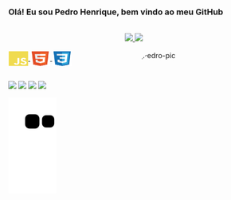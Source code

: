 ### Olá! Eu sou Pedro Henrique, bem vindo ao meu GitHub
<br>
<div align="center">
  <a href="https://github.com/pedrohkf">
  <img height="180em" src="https://github-readme-stats.vercel.app/api?username=pedrohkf&show_icons=true&theme=dracula&include_all_commits=true&count_private=true"/>
  <img height="180em" src="https://github-readme-stats.vercel.app/api/top-langs/?username=pedrohkf&layout=compact&langs_count=7&theme=dracula"/>
</div>

<div style="display: inline_block"><br>
  <img align="center" alt="Rafa-Js" height="30" width="40" src="https://raw.githubusercontent.com/devicons/devicon/master/icons/javascript/javascript-plain.svg">
  <img align="center" alt="Pedro-HTML" height="30" width="40" src="https://raw.githubusercontent.com/devicons/devicon/master/icons/html5/html5-original.svg">
  <img align="center" alt="Pedro-CSS" height="30" width="40" src="https://raw.githubusercontent.com/devicons/devicon/master/icons/css3/css3-original.svg">
  <img align="right" alt="Pedro-pic" height="160" width="250" style="border-radius:50px;" src="https://media0.giphy.com/media/qgQUggAC3Pfv687qPC/giphy.gif?cid=790b7611c6518eb7f5087206a952bf1d886039a619713475&rid=giphy.gif&ct=g">
</div>

##

<div> 
  <a href="https://www.instagram.com/pedrohkfaria/" target="_blank"><img src="https://img.shields.io/badge/-Instagram-%23E4405F?style=for-the-badge&logo=instagram&logoColor=white" target="_blank"></a>
 <a href="https://discord.gg/Pedro007#7839" target="_blank"><img src="https://img.shields.io/badge/Discord-7289DA?style=for-the-badge&logo=discord&logoColor=white" target="_blank"></a> 
 <a href="https://www.facebook.com/pedrohenrique.kaufmann.3/" target="_blank"><img src="https://img.shields.io/badge/Facebook-1877F2?style=for-the-badge&logo=facebook&logoColor=white" target="_blank"></a> 
  <a href = "mailto:pedrohkfaria@gmail.com?subject=Ol%C3%A1%2C%20eu%20sou%20Pedro%20Henrique&body=Ol%C3%A1%2C%20tudo%20bem%3F%20Caso%20queira%20entrar%20em%20contato%20comigo%20estou%20a%20disposi%C3%A7%C3%A3o"><img src="https://img.shields.io/badge/Gmail-D14836?style=for-the-badge&logo=gmail&logoColor=white" target="_blank"></a>
  
  ![snake gif](https://github.com/pedrohkf/pedrohkf/blob/output/github-contribution-grid-snake.svg)
  
  <div>
  
